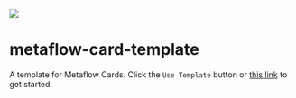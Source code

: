 [![](https://img.shields.io/badge/slack-@outerbounds-purple.svg?logo=slack )](http://slack.outerbounds.co/)  

# metaflow-card-template

A template for Metaflow Cards.  Click the `Use Template` button or [this link](https://github.com/outerbounds/metaflow-card-template/generate) to get started.
